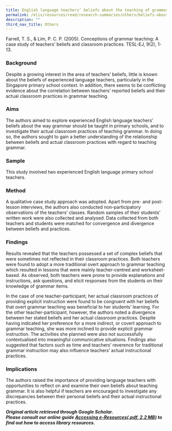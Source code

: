 ```yaml
---
title: English language teachers’ beliefs about the teaching of grammar
permalink: /elis/resources/read/research-summaries/others/beliefs-about-the-teaching-of-grammar/
description: ""
third_nav_title: Others
---
```

Farrell, T. S., & Lim, P. C. P. (2005). Conceptions of grammar teaching: A case study of teachers’ beliefs and classroom practices. TESL-EJ, 9(2), 1-13.

### Background

Despite a growing interest in the area of teachers’ beliefs, little is known about the beliefs of experienced language teachers, particularly in the Singapore primary school context. In addition, there seems to be conflicting evidence about the correlation between teachers’ reported beliefs and their actual classroom practices in grammar teaching.

### Aims

The authors aimed to explore experienced English language teachers’ beliefs about the way grammar should be taught in primary schools, and to investigate their actual classroom practices of teaching grammar. In doing so, the authors sought to gain a better understanding of the relationship between beliefs and actual classroom practices with regard to teaching grammar.

### Sample

This study involved two experienced English language primary school teachers.

### Method

A qualitative case study approach was adopted. Apart from pre- and post-lesson interviews, the authors also conducted non-participatory observations of the teachers’ classes. Random samples of their students’ written work were also collected and analysed. Data collected from both teachers and students were matched for convergence and divergence between beliefs and practices.

### Findings

Results revealed that the teachers possessed a set of complex beliefs that were sometimes not reflected in their classroom practices. Both teachers were found to adopt a more traditional overt approach to grammar teaching which resulted in lessons that were mainly teacher-centred and worksheet-based. As observed, both teachers were prone to provide explanations and instructions, ask questions, and elicit responses from the students on their knowledge of grammar items.

In the case of one teacher-participant, her actual classroom practices of providing explicit instruction were found to be congruent with her beliefs that overt grammar teaching was beneficial to her students’ learning. For the other teacher-participant, however, the authors noted a divergence between her stated beliefs and her actual classroom practices. Despite having indicated her preference for a more indirect, or covert approach to grammar teaching, she was more inclined to provide explicit grammar instruction. The activities she planned were also not successfully contextualised into meaningful communicative situations. Findings also suggested that factors such as time and teachers’ reverence for traditional grammar instruction may also influence teachers’ actual instructional practices.

### Implications

The authors raised the importance of providing language teachers with opportunities to reflect on and examine their own beliefs about teaching grammar. It is also helpful if teachers are encouraged to investigate any discrepancies between their personal beliefs and their actual instructional practices.

_**Original article retrieved through Google Scholar.**_  
**_Please consult our online guide [Accessing e-Resources(.pdf, 2.2 MB)](https://academyofsingaporeteachers-moe-edu-sg-admin.cwp.sg/elis/resources/read/research-summaries/others/18e45074-6b1b-4ac7-811f-1a8da16c4f81 "Accessing e-Resources") to find out how to access library resources._**